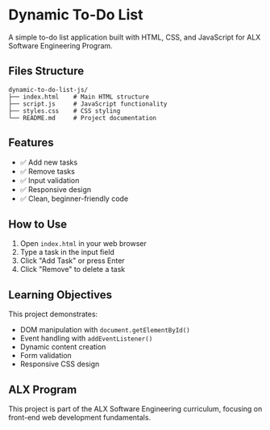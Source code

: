# Dynamic To-Do List

A simple to-do list application built with HTML, CSS, and JavaScript for ALX Software Engineering Program.

## Files Structure

```
dynamic-to-do-list-js/
├── index.html    # Main HTML structure
├── script.js     # JavaScript functionality  
├── styles.css    # CSS styling
└── README.md     # Project documentation
```

## Features

- ✅ Add new tasks
- ✅ Remove tasks
- ✅ Input validation
- ✅ Responsive design
- ✅ Clean, beginner-friendly code

## How to Use

1. Open `index.html` in your web browser
2. Type a task in the input field
3. Click "Add Task" or press Enter
4. Click "Remove" to delete a task

## Learning Objectives

This project demonstrates:
- DOM manipulation with `document.getElementById()`
- Event handling with `addEventListener()`
- Dynamic content creation
- Form validation
- Responsive CSS design

## ALX Program

This project is part of the ALX Software Engineering curriculum, focusing on front-end web development fundamentals.
